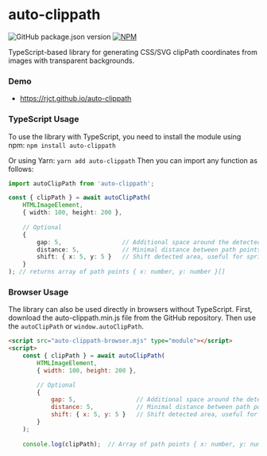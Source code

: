 # auto-clippath
![GitHub package.json version](https://img.shields.io/github/package-json/v/rjct/auto-clippath)
[![NPM](https://img.shields.io/badge/npm-auto--clippath-blue)](https://www.npmjs.com/package/auto-clippath)

TypeScript-based library for generating CSS/SVG clipPath coordinates from images with transparent backgrounds.

### Demo
- https://rjct.github.io/auto-clippath

### TypeScript Usage
To use the library with TypeScript, you need to install the module using npm:
``
npm install auto-clippath
``

Or using Yarn:
``
yarn add auto-clippath
``
Then you can import any function as follows:

```typescript
import autoClipPath from 'auto-clippath';

const { clipPath } = await autoClipPath(
    HTMLImageElement,
    { width: 100, height: 200 },
    
    // Optional
    { 
        gap: 5,                 // Additional space around the detected area
        distance: 5,            // Minimal distance between path points
        shift: { x: 5, y: 5 }   // Shift detected area, useful for sprites
    }
); // returns array of path points { x: number, y: number }[]
```

### Browser Usage
The library can also be used directly in browsers without TypeScript. First, download the auto-clippath.min.js file from the GitHub repository. Then use the `autoClipPath` or `window.autoClipPath`.

```html
<script src="auto-clippath-browser.mjs" type="module"></script>
<script>
    const { clipPath } = await autoClipPath(
        HTMLImageElement, 
        { width: 100, height: 200 },

        // Optional
        {
            gap: 5,                 // Additional space around the detected area
            distance: 5,            // Minimal distance between path points
            shift: { x: 5, y: 5 }   // Shift detected area, useful for sprites
        }
    );
    
    console.log(clipPath);  // Array of path points { x: number, y: number }[]
```
